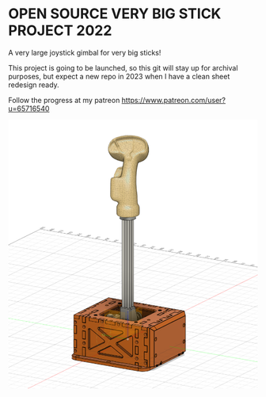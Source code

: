 # OPEN SOURCE VERY BIG STICK PROJECT 2022
A very large joystick gimbal for very big sticks!

This project is going to be launched, so this git will stay up for archival purposes, but expect a new repo in 2023 when I have a clean sheet redesign ready.

Follow the progress at my patreon
https://www.patreon.com/user?u=65716540

![Screenshot](HeaderImage.PNG)
